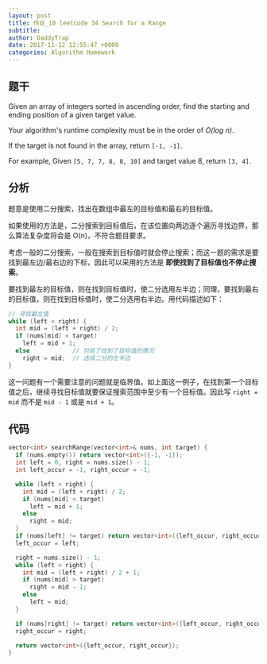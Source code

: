 ```yaml
---
layout: post
title: 作业_10 leetcode 34 Search for a Range
subtitle: 
author: DaddyTrap
date: 2017-11-12 12:55:47 +0800
categories: Algorithm Homework
---
```


## 题干

Given an array of integers sorted in ascending order, find the starting and ending position of a given target value.

Your algorithm's runtime complexity must be in the order of *O(log n)*.

If the target is not found in the array, return `[-1, -1]`.

For example,
Given `[5, 7, 7, 8, 8, 10]` and target value 8,
return `[3, 4]`.

## 分析

题意是使用二分搜索，找出在数组中最左的目标值和最右的目标值。

如果使用的方法是，二分搜索到目标值后，在该位置向两边逐个遍历寻找边界，那么算法复杂度将会是 O(n)，不符合题目要求。

考虑一般的二分搜索，一般在搜索到目标值时就会停止搜索；而这一题的需求是要找到最左边/最右边的下标，因此可以采用的方法是 **即使找到了目标值也不停止搜索**。

要找到最左的目标值，则在找到目标值时，使二分选用左半边；同理，要找到最右的目标值，则在找到目标值时，使二分选用右半边。用代码描述如下：

```c++
// 寻找最左值
while (left < right) {
  int mid = (left + right) / 2;
  if (nums[mid] < target)
    left = mid + 1;
  else            // 包括了找到了目标值的情况
    right = mid;  // 选择二分的左半边
}
```

这一问题有一个需要注意的问题就是临界值。如上面这一例子，在找到第一个目标值之后，继续寻找目标值就要保证搜索范围中至少有一个目标值。因此写 `right = mid` 而不是 `mid - 1` 或是 `mid + 1`。

## 代码

```c++
vector<int> searchRange(vector<int>& nums, int target) {
  if (nums.empty()) return vector<int>({-1, -1});
  int left = 0, right = nums.size() - 1;
  int left_occur = -1, right_occur = -1;

  while (left < right) {
    int mid = (left + right) / 2;
    if (nums[mid] < target)
      left = mid + 1;
    else
      right = mid;
  }
  if (nums[left] != target) return vector<int>({left_occur, right_occur});
  left_occur = left;

  right = nums.size() - 1;
  while (left < right) {
    int mid = (left + right) / 2 + 1;
    if (nums[mid] > target)
      right = mid - 1;
    else
      left = mid;
  }

  if (nums[right] != target) return vector<int>({left_occur, right_occur});
  right_occur = right;

  return vector<int>({left_occur, right_occur});
}
```